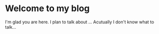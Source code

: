 # Welcome to my blog

I'm glad you are here. I plan to talk about ...
Acutually I don't know what to talk...
